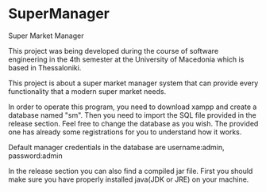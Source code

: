 # SuperManager
Super Market Manager

This project was being developed during the course of software engineering
in the 4th semester at the University of Macedonia which is based in Thessaloniki. 

This project is about a super market manager system that can provide every functionality
that a modern super market needs.

In order to operate this program, you need to download xampp and create a database named "sm".
Then you need to import the SQL file provided in the release section. Feel free to change the database as you wish.
The provided one has already some registrations for you to understand how it works.

Default manager credentials in the database are username:admin, password:admin

In the release section you can also find a compiled jar file. First you should make sure you have properly installed 
java(JDK or JRE) on your machine. 
